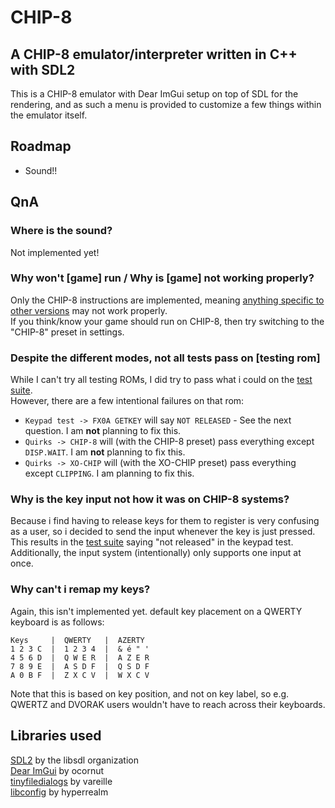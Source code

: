 # CHIP-8
## A CHIP-8 emulator/interpreter written in C++ with SDL2
This is a CHIP-8 emulator with Dear ImGui setup on top of SDL for the rendering, and as such a menu is provided to customize a few things within the emulator itself.
## Roadmap
- Sound!!
## QnA
### Where is the sound?
Not implemented yet!
### Why won't [game] run / Why is [game] not working properly?
Only the CHIP-8 instructions are implemented, meaning [anything specific to other versions](https://games.gulrak.net/cadmium/chip8-opcode-table.html) may not work properly.\
If you think/know your game should run on CHIP-8, then try switching to the "CHIP-8" preset in settings.
### Despite the different modes, not all tests pass on [testing rom]
While I can't try all testing ROMs, I did try to pass what i could on the [test suite](https://github.com/Timendus/chip8-test-suite).\
However, there are a few intentional failures on that rom: 
- `Keypad test -> FX0A GETKEY` will say `NOT RELEASED` - See the next question. I am **not** planning to fix this.
- `Quirks -> CHIP-8` will (with the CHIP-8 preset) pass everything except `DISP.WAIT`. I am **not** planning to fix this.
- `Quirks -> XO-CHIP` will (with the XO-CHIP preset) pass everything except `CLIPPING`. I am planning to fix this.
### Why is the key input not how it was on CHIP-8 systems?
Because i find having to release keys for them to register is very confusing as a user, so i decided to send the input whenever the key is just pressed.\
This results in the [test suite](https://github.com/Timendus/chip8-test-suite) saying "not released" in the keypad test.\
Additionally, the input system (intentionally) only supports one input at once.
### Why can't i remap my keys?
Again, this isn't implemented yet. default key placement on a QWERTY keyboard is as follows:
```
Keys     |  QWERTY   |  AZERTY
1 2 3 C  |  1 2 3 4  |  & é " '
4 5 6 D  |  Q W E R  |  A Z E R
7 8 9 E  |  A S D F  |  Q S D F
A 0 B F  |  Z X C V  |  W X C V
```
Note that this is based on key position, and not on key label, so e.g. QWERTZ and DVORAK users wouldn't have to reach across their keyboards.
## Libraries used
[SDL2](http://libsdl.org/) by the libsdl organization\
[Dear ImGui](https://github.com/ocornut/imgui) by ocornut\
[tinyfiledialogs](https://sourceforge.net/projects/tinyfiledialogs/) by vareille\
[libconfig](https://github.com/hyperrealm/libconfig) by hyperrealm